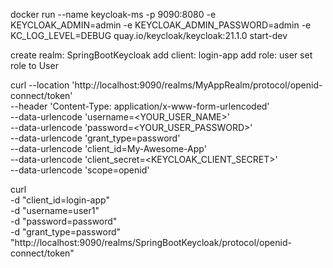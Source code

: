 
docker run --name keycloak-ms -p 9090:8080 -e KEYCLOAK_ADMIN=admin -e KEYCLOAK_ADMIN_PASSWORD=admin -e KC_LOG_LEVEL=DEBUG quay.io/keycloak/keycloak:21.1.0 start-dev

create realm: SpringBootKeycloak
add client:  login-app
add role: user
set role to User


curl --location 'http://localhost:9090/realms/MyAppRealm/protocol/openid-connect/token' \
--header 'Content-Type: application/x-www-form-urlencoded' \
--data-urlencode 'username=<YOUR_USER_NAME>' \
--data-urlencode 'password=<YOUR_USER_PASSWORD>' \
--data-urlencode 'grant_type=password' \
--data-urlencode 'client_id=My-Awesome-App' \
--data-urlencode 'client_secret=<KEYCLOAK_CLIENT_SECRET>' \
--data-urlencode 'scope=openid'



curl \
-d "client_id=login-app" \
-d "username=user1" \
-d "password=password" \
-d "grant_type=password" \
"http://localhost:9090/realms/SpringBootKeycloak/protocol/openid-connect/token"
